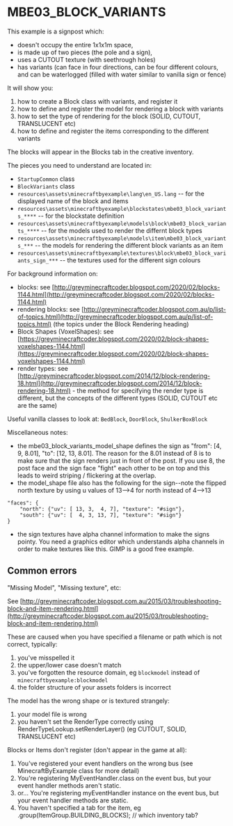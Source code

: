 # MBE03_BLOCK_VARIANTS

This example is a signpost which:

* doesn't occupy the entire 1x1x1m space,
* is made up of two pieces (the pole and a sign),
* uses a CUTOUT texture (with seethrough holes)
* has variants (can face in four directions, can be four different colours, and can be waterlogged (filled with water similar to vanilla sign or fence)

It will show you:

1. how to create a Block class with variants, and register it
1. how to define and register the model for rendering a block with variants
1. how to set the type of rendering for the block (SOLID, CUTOUT, TRANSLUCENT etc)
1. how to define and register the items corresponding to the different variants

The blocks will appear in the Blocks tab in the creative inventory.

The pieces you need to understand are located in:

* `StartupCommon` class
* `BlockVariants` class
* `resources\assets\minecraftbyexample\lang\en_US.lang` -- for the displayed name of the block and items
* `resources\assets\minecraftbyexample\blockstates\mbe03_block_variants_****` -- for the blockstate definition
* `resources\assets\minecraftbyexample\models\block\mbe03_block_variants_****` -- for the models used to render the differnt block types
* `resources\assets\minecraftbyexample\models\item\mbe03_block_variants_***` -- the models for rendering the different block variants as an item
* `resources\assets\minecraftbyexample\textures\block\mbe03_block_variants_sign_***` -- the textures used for the different sign colours

For background information on:

* blocks: see [http://greyminecraftcoder.blogspot.com/2020/02/blocks-1144.html](http://greyminecraftcoder.blogspot.com/2020/02/blocks-1144.html)
* rendering blocks: see [http://greyminecraftcoder.blogspot.com.au/p/list-of-topics.html](http://greyminecraftcoder.blogspot.com.au/p/list-of-topics.html) (the topics under the Block Rendering heading)
* Block Shapes (VoxelShapes): see [https://greyminecraftcoder.blogspot.com/2020/02/block-shapes-voxelshapes-1144.html](https://greyminecraftcoder.blogspot.com/2020/02/block-shapes-voxelshapes-1144.html)
* render types: see [http://greyminecraftcoder.blogspot.com/2014/12/block-rendering-18.html](http://greyminecraftcoder.blogspot.com/2014/12/block-rendering-18.html) - the method for specifying the render type is different, but the concepts of the different types (SOLID, CUTOUT etc are the same)

Useful vanilla classes to look at: `BedBlock`, `DoorBlock`, `ShulkerBoxBlock`

Miscellaneous notes:

* the mbe03_block_variants_model_shape defines the sign as "from": [4, 9, 8.01], "to": [12, 13, 8.01]. The reason for the 8.01 instead of 8 is to make sure that the sign renders just in front of the post. If you use 8, the post face and the sign face "fight" each other to be on top and this leads to weird striping / flickering at the overlap.
* the model_shape file also has the following for the sign--note the flipped north texture by using u values of 13-->4 for north instead of 4-->13
```
"faces": {
    "north": {"uv": [ 13, 3,  4, 7], "texture": "#sign"},
    "south": {"uv": [  4, 3, 13, 7], "texture": "#sign"}
}
```
* the sign textures have alpha channel information to make the signs pointy. You need a graphics editor which understands alpha channels in order to make textures like this. GIMP is a good free example.


## Common errors

"Missing Model", "Missing texture", etc:

See [http://greyminecraftcoder.blogspot.com.au/2015/03/troubleshooting-block-and-item-rendering.html](http://greyminecraftcoder.blogspot.com.au/2015/03/troubleshooting-block-and-item-rendering.html)

These are caused when you have specified a filename or path which is not correct, typically:

1. you've misspelled it
1. the upper/lower case doesn't match
1. you've forgotten the resource domain, eg `blockmodel` instead of `minecraftbyexample:blockmodel`
1. the folder structure of your assets folders is incorrect

The model has the wrong shape or is textured strangely:
1. your model file is wrong
1. you haven't set the RenderType correctly using RenderTypeLookup.setRenderLayer() (eg CUTOUT, SOLID, TRANSLUCENT etc)

Blocks or Items don't register (don't appear in the game at all):
1. You've registered your event handlers on the wrong bus (see MinecraftByExample class for more detail)
1. You're registering MyEventHandler.class on the event bus, but your event handler methods aren't static.
  1. or... You're registering myEventHandler instance on the event bus, but your event handler methods are static.
1. You haven't specified a tab for the item, eg .group(ItemGroup.BUILDING_BLOCKS);  // which inventory tab?
